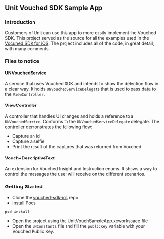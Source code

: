 ## Unit Vouched SDK Sample App

### Introduction
Customers of Unit can use this app to more easily implement the Vouched SDK. This project served as the source for all the examples used in the [Vocuhed SDK for iOS](../README.md).
The project includes all of the code, in great detail, with many comments.

### Files to notice

#### UNVouchedService
A service that uses Vouched SDK and intends to show the detection flow in a clear way. It holds `UNVouchedServiceDelegate` that is used to pass data to the `ViewController`.

#### ViewController
A controller that handles UI changes and holds a reference to a `UNVouchedService`. Conforms to the `UNVouchedServiceDelegate` delegate.
The controller demonstrates the following flow:
   - Capture an id
   - Capture a selfie
   - Print the result of the captures that was returned from Vouched

#### Vouch+DescriptiveText
An extension for Vouched Insight and Instruction enums. It shows a way to control the messages the user will receive on the different scenarios.

### Getting Started

- Clone the [vouched-sdk-ios](https://github.com/unit-finance/vocuhed-sdk-ios.git) repo
- install Pods
``` swift
pod install
```
- Open the project using the UnitVouchSampleApp.xcworkspace file
- Open the `UNConstants` file and fill the `publicKey` variable with your Vouched Public Key.
